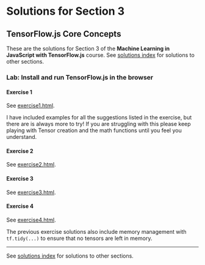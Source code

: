# Solutions for Section 3
## TensorFlow.js Core Concepts

These are the solutions for Section 3 of the **Machine Learning in JavaScript with TensorFlow.js** course. See [solutions index](../../README.md) for solutions to other sections.

### Lab: Install and run TensorFlow.js in the browser

#### Exercise 1

See [exercise1.html](./exercise1.html).
 
I have included examples for all the suggestions listed in the exercise, but there are is always more to try! If you are struggling with this please keep playing with Tensor creation and the math functions until you feel you understand.

#### Exercise 2

See [exercise2.html](./exercise2.html).

#### Exercise 3

See [exercise3.html](./exercise3.html).

#### Exercise 4

See [exercise4.html](./exercise4.html).

The previous exercise solutions also include memory management with <code>tf.tidy(...)</code> to ensure that no tensors are left in memory.

---

See [solutions index](../../README.md) for solutions to other sections.

